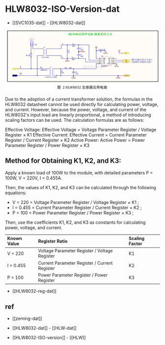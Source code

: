 
# HLW8032-ISO-Version-dat

- [[SVC1035-dat]] - [[HLW8032-dat]]

![](2025-05-21-16-28-33.png)

Due to the adoption of a current transformer solution, the formulas in the HLW8032 datasheet cannot be used directly for calculating power, voltage, and current. However, because the power, voltage, and current of the HLW8032's input load are linearly proportional, a method of introducing scaling factors can be used. The calculation formulas are as follows:

Effective Voltage: Effective Voltage = Voltage Parameter Register / Voltage Register × K1
Effective Current: Effective Current = Current Parameter Register / Current Register × K2
Active Power: Active Power = Power Parameter Register / Power Register × K3

## Method for Obtaining K1, K2, and K3:

Apply a known load of 100W to the module, with detailed parameters P = 100W, V = 220V, I = 0.455A.

Then, the values of K1, K2, and K3 can be calculated through the following equations:

- V = 220 = Voltage Parameter Register / Voltage Register × K1 ;
- I = 0.455 = Current Parameter Register / Current Register × K2 ;
- P = 100 = Power Parameter Register / Power Register × K3 ;

Then, use the coefficients K1, K2, and K3 as constants for calculating power, voltage, and current.

| Known Value | Register Ratio                                     | Scaling Factor |
| :---------- | :------------------------------------------------- | :------------- |
| V = 220     | Voltage Parameter Register / Voltage Register      | K1             |
| I = 0.455   | Current Parameter Register / Current Register      | K2             |
| P = 100     | Power Parameter Register / Power Register          | K3             |

- [[HLW8032-reg-dat]]


## ref 

- [[zeming-dat]]

- [[HLW8032-dat]] - [[HLW-dat]]

- [[HLW8032-ISO-version]] - [[HLW]]